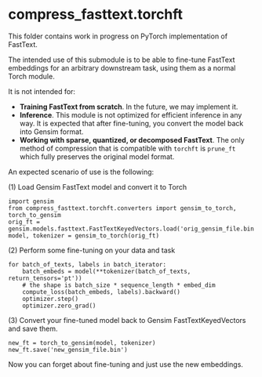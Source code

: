 # compress_fasttext.torchft

This folder contains work in progress on PyTorch implementation of FastText.

The intended use of this submodule is to be able to fine-tune FastText
embeddings for an arbitrary downstream task, using them as a normal Torch module.

It is not intended for:
* __Training FastText from scratch__. In the future, we may implement it.
* __Inference__. This module is not optimized for efficient inference in any way.
It is expected that after fine-tuning, you convert the model back into Gensim format.
* __Working with sparse, quantized, or decomposed FastText__. 
The only method of compression that is compatible with `torchft` is `prune_ft` 
which fully preserves the original model format.


An expected scenario of use is the following:

(1) Load Gensim FastText model and convert it to Torch
```
import gensim
from compress_fasttext.torchft.converters import gensim_to_torch, torch_to_gensim
orig_ft = gensim.models.fasttext.FastTextKeyedVectors.load('orig_gensim_file.bin')
model, tokenizer = gensim_to_torch(orig_ft)
```
(2) Perform some fine-tuning on your data and task
```
for batch_of_texts, labels in batch_iterator:
    batch_embeds = model(**tokenizer(batch_of_texts, return_tensors='pt'))  
    # the shape is batch_size * sequence_length * embed_dim
    compute_loss(batch_embeds, labels).backward()
    optimizer.step()
    optimizer.zero_grad()
```

(3) Convert your fine-tuned model back to Gensim FastTextKeyedVectors and save them.
```
new_ft = torch_to_gensim(model, tokenizer)
new_ft.save('new_gensim_file.bin')
```

Now you can forget about fine-tuning and just use the new embeddings.